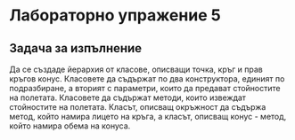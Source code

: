 # Лабораторно упражение 5
## Задача за изпълнение

Да се създаде йерархия от класове, описващи точка, кръг и прав кръгов конус. Класовете да съдържат по два конструктора, единият по подразбиране, а вторият с параметри, които да предават стойностите на полетата. Класовете да съдържат методи, които извеждат стойностите на полетата. Класът, описващ окръжност да съдържа метод, който намира лицето на кръга, а класът, описващ конус - метод, който намира обема на конуса.